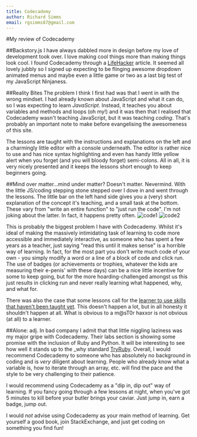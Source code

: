 ```yaml
---
title: Codecademy
author: Richard Simms
email: rgsimms87@gmail.com
---
```


#My review of Codecademy

##Backstory.js
I have always dabbled more in design before my love of development took over. I love making cool things more than making things look cool. I found Codecademy through a [LifeHacker](http://us.lifehacker.com/5836220/codecademy-is-a-free-interactive-webapp-that-teaches-you-how-to-code "LifeHacker") article. It seemed all lovely jubbly so I signed up expecting to be flinging awesome dropdown animated menus and maybe even a little game or two as a last big test of my JavaScript Ninjaness.

##Reality Bites
The problem I think I first had was that I went in with the wrong mindset. I had already known about JavaScript and what it can do, so I was expecting to learn *JavaScript*. Instead, it teaches you about variables and methods and loops (oh my!) and it was then that I realised that Codecademy wasn't teaching JavaScript, but it was teaching *coding*. That's probably an important note to make before evangelising the awesomeness of this site.

The lessons are taught with the instructions and explanations on the left and a charmingly little editor with a console underneath. The editor is rather nice to use and has nice syntax highlighting and even has handy little yellow alert when you forget (and you will bloody forget) semi-colons. All in all, it is very nicely presented and it keeps the lessons short enough to keep beginners going.

##Mind over matter...mind under matter? Doesn't matter. Nevermind.
With the little JS/coding stepping stone stepped over I dove in and went through the lessons. The little bar on the left hand side gives you a (very) short explanation of the concept it's teaching, and a small task at the bottom. These vary from "write an entire function" to "just run the code". I'm not joking about the latter. In fact, it happens pretty often.
![code1]()
![code2]()

This is probably the biggest problem I have with Codecademy. Whilst it's ideal of making the massively intimidating task of learning to code more accessible and immediately interactive, as someone who has spent a few years as a teacher, just saying "read this until it makes sense" is a horrible way of learning. In fact, for the most part you don't write much code of your own - you simply modify a word or a line of a block of code and click run. The use of badges (or achievements or trophies, whatever the kids are measuring their e-penis' with these days) can be a nice little incentive for some to keep going, but for the more hoarding-challenged amongst us this just results in clicking run and never really learning what happened, why, and what for.

There was also the case that some lessons call for the [learner to use skills that haven't been taught yet](http://www.codecademy.com/forums/4fc28619c61eb0000302a97d/forum_questions/4fc43126cebe09000300f1d9 "skillz"). This doesn't happen a lot, but in all honesty it shouldn't happen at all. What is obvious to a m@sT0r haxxor is not obvious (at all) to a learner.

##Alone: adj. In bad company
I admit that that little niggling laziness was my major gripe with Codecademy. Their labs section is showing some promise with the inclusion of Ruby and Python. It will be interesting to see how well it stands up to the _why standard [TryRuby](http://tryruby.org "TryRuby"). Overall, I would recommend Codecademy to someone who has absolutely no background in coding and is *very* diligent about learning. People who already know what a variable is, how to iterate through an array, etc. will find the pace and the style to be very challenging to their patience.

I would recommend using Codecademy as a "dip in, dip out" way of learning. If you fancy going through a few lessons at night, when you've got 5 minutes to kill before your butler brings your caviar. Just jump in, earn a badge, jump out.

I would *not* advise using Codecademy as your main method of learning. Get yourself a good book, join StackExchange, and just get coding on something you find fun!